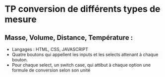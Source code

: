 # TP conversion de différents types de mesure

## Masse, Volume, Distance, Température :
* Langages : HTML, CSS, JAVASCRIPT
* Quatre boutons qui appellent les inputs et les selects attenant à chaque bouton.
* Pour chaque select, un switch case, qui attibut à chaque option une formule de conversion selon son unité
  